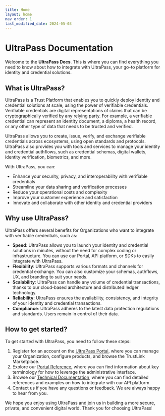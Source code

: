 ```yaml
---
title: Home
layout: home
nav_order: 1
last_modified_date: 2024-05-03
---
```

# UltraPass Documentation

Welcome to the **UltraPass Docs**. This is where you can find everything you need to know about how to integrate with UltraPass, your go-to platform for identity and credential solutions.

## What is UltraPass? 

UltraPass is a Trust Platform that enables you to quickly deploy identity and credential solutions at scale, using the power of verifiable credentials. Verifiable credentials are digital representations of claims that can be cryptographically verified by any relying party. For example, a verifiable credential can represent an identity document, a diploma, a health record, or any other type of data that needs to be trusted and verified.

UltraPass allows you to create, issue, verify, and exchange verifiable credentials across ecosystems, using open standards and protocols. UltraPass also provides you with tools and services to manage your identity and credential authflows, such as credential schemas, digital wallets, identity verification, biometrics, and more.

With UltraPass, you can:

- Enhance your security, privacy, and interoperability with verifiable credentials
- Streamline your data sharing and verification processes
- Reduce your operational costs and complexity
- Improve your customer experience and satisfaction
- Innovate and collaborate with other identity and credential providers

## Why use UltraPass?

UltraPass offers several benefits for Organizations who want to integrate with verifiable credentials, such as:

- **Speed**: UltraPass allows you to launch your identity and credential solutions in minutes, without the need for complex coding or infrastructure. You can use our Portal, API platform, or SDKs to easily integrate with UltraPass.
- **Flexibility**: UltraPass supports various formats and channels for credential exchange. You can also customize your schemas, authflows, UX, and branding to suit your needs.
- **Scalability**: UltraPass can handle any volume of credential transactions, thanks to our cloud-based architecture and distributed ledger technology.
- **Reliability**: UltraPass ensures the availability, consistency, and integrity of your identity and credential transactions.
- **Compliance**: UltraPass adheres to the latest data protection regulations and standards. Users remain in control of their data.

## How to get started?

To get started with UltraPass, you need to follow these steps:

1. Register for an account on the [UltraPass Portal](https://portal.ultrapassid.com), where you can manage your Organization, configure products, and browse the TrustLink Marketplace.
2. Explore our [Portal Reference](https://docs.ultrapassid.com/docs/portal), where you can find information about key terminology for how to leverage the administrative interface.
3. Browse our [Technical Documentation](https://docs.ultrapassid.com/docs/api-reference), where you can find detailed references and examples on how to integrate with our API platform.
4. Contact us if you have any questions or feedback. We are always happy to hear from you.

We hope you enjoy using UltraPass and join us in building a more secure, private, and convenient digital world. Thank you for choosing UltraPass! 
